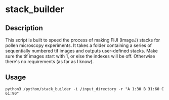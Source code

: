 # stack_builder

## Description
This script is built to speed the process of making FIJI (ImageJ) stacks for
pollen microscopy experiments. It takes a folder containing a series of
sequentially numbered tif images and outputs user-defined stacks. Make sure the
tif images start with 1, or else the indexes will be off. Otherwise there's no requirements (as far as I
know).

## Usage
```
python3 /python/stack_builder -i /input_directory -r "A 1:30 B 31:60 C 61:90"
```
